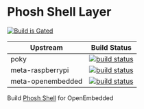 # Phosh Shell Layer
[![Build is Gated](https://zuul-ci.org/gated.svg)](https://zuul.wattissoftware.com/t/wattissoftware-zuul/buildsets?project=JPEWdev%2Fmeta-phosh)

Upstream            | Build Status
--------------------|-------------
poky                | [![build status](https://zuul.wattissoftware.com/api/tenant/wattissoftware-zuul/badge?project=poky&pipeline=meta-phosh-check-upstream&branch=master)](https://zuul.wattissoftware.com/t/wattissoftware-zuul/buildsets?project=poky&pipeline=meta-phosh-check-upstream)
meta-raspberrypi    | [![build status](https://zuul.wattissoftware.com/api/tenant/wattissoftware-zuul/badge?project=meta-raspberrypi&pipeline=meta-phosh-check-upstream&branch=master)](https://zuul.wattissoftware.com/t/wattissoftware-zuul/buildsets?project=meta-raspberrypi&pipeline=meta-phosh-check-upstream)
meta-openembedded   | [![build status](https://zuul.wattissoftware.com/api/tenant/wattissoftware-zuul/badge?project=meta-openembedded&pipeline=meta-phosh-check-upstream&branch=master)](https://zuul.wattissoftware.com/t/wattissoftware-zuul/buildsets?project=meta-openembedded&pipeline=meta-phosh-check-upstream)

Build [Phosh Shell](https://puri.sm/projects/phosh/) for OpenEmbedded
